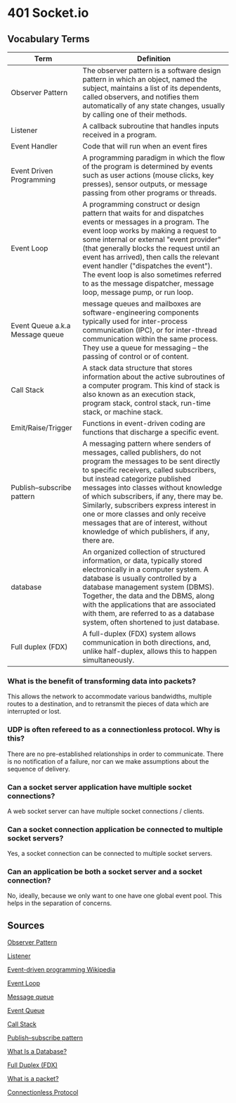 # 401 Socket.io

## Vocabulary Terms
| Term | Definition |
| ---- | ---- |
| Observer Pattern | The observer pattern is a software design pattern in which an object, named the subject, maintains a list of its dependents, called observers, and notifies them automatically of any state changes, usually by calling one of their methods. |
| Listener | A callback subroutine that handles inputs received in a program. |
| Event Handler | Code that will run when an event fires |
| Event Driven Programming | A programming paradigm in which the flow of the program is determined by events such as user actions (mouse clicks, key presses), sensor outputs, or message passing from other programs or threads. |
| Event Loop | A programming construct or design pattern that waits for and dispatches events or messages in a program. The event loop works by making a request to some internal or external "event provider" (that generally blocks the request until an event has arrived), then calls the relevant event handler ("dispatches the event"). The event loop is also sometimes referred to as the message dispatcher, message loop, message pump, or run loop.|
| Event Queue a.k.a Message queue | message queues and mailboxes are software-engineering components typically used for inter-process communication (IPC), or for inter-thread communication within the same process. They use a queue for messaging – the passing of control or of content. |
| Call Stack | A stack data structure that stores information about the active subroutines of a computer program. This kind of stack is also known as an execution stack, program stack, control stack, run-time stack, or machine stack. |
| Emit/Raise/Trigger | Functions in event-driven coding are functions that discharge a specific event. |
| Publish–subscribe pattern | A messaging pattern where senders of messages, called publishers, do not program the messages to be sent directly to specific receivers, called subscribers, but instead categorize published messages into classes without knowledge of which subscribers, if any, there may be. Similarly, subscribers express interest in one or more classes and only receive messages that are of interest, without knowledge of which publishers, if any, there are. |
| database | An organized collection of structured information, or data, typically stored electronically in a computer system. A database is usually controlled by a database management system (DBMS). Together, the data and the DBMS, along with the applications that are associated with them, are referred to as a database system, often shortened to just database. |
| Full duplex (FDX) | A full-duplex (FDX) system allows communication in both directions, and, unlike half-duplex, allows this to happen simultaneously. |

### What is the benefit of transforming data into packets?

This allows the network to accommodate various bandwidths, multiple routes to a destination, and to retransmit the pieces of data which are interrupted or lost.

### UDP is often refereed to as a connectionless protocol. Why is this?

There are no pre-established relationships in order to communicate. There is no notification of a failure, nor can we make assumptions about the sequence of delivery.

### Can a socket server application have multiple socket connections?

A web socket server can have multiple socket connections / clients.

### Can a socket connection application be connected to multiple socket servers?

Yes, a socket connection can be connected to multiple socket servers.

### Can an application be both a socket server and a socket connection?

No, ideally, because we only want to one have one global event pool. This helps in the separation of concerns.

## Sources

[Observer Pattern](https://en.wikipedia.org/wiki/Observer_pattern)

[Listener](https://en.wikipedia.org/wiki/Event_(computing)#Event_handler)

[Event-driven programming Wikipedia](https://en.wikipedia.org/wiki/Event-driven_programming)

[Event Loop](https://en.wikipedia.org/wiki/Event_loop)

[Message queue](https://en.wikipedia.org/wiki/Message_queue)

[Event Queue](https://gameprogrammingpatterns.com/event-queue.html)

[Call Stack](https://en.wikipedia.org/wiki/Call_stack)

[Publish–subscribe pattern](https://en.wikipedia.org/wiki/Publish%E2%80%93subscribe_pattern)

[What Is a Database?](https://www.oracle.com/database/what-is-database/)

[Full Duplex (FDX)](https://en.wikipedia.org/wiki/Duplex_(telecommunications)#FULL-DUPLEX)

[What is a packet?](https://kb.iu.edu/d/anyq)

[Connectionless Protocol](https://www.sciencedirect.com/topics/computer-science/connectionless-protocol)
